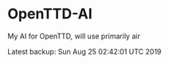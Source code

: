 # OpenTTD-AI
My AI for OpenTTD, will use primarily air

Latest backup: Sun Aug 25 02:42:01 UTC 2019
